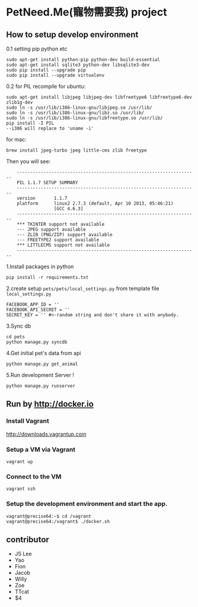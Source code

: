 # PetNeed.Me(寵物需要我) project
## How to setup develop environment
0.1 setting pip python etc
```
sudo apt-get install python-pip python-dev build-essential
sudo apt-get install sqlite3 python-dev libsqlite3-dev
sudo pip install --upgrade pip
sudo pip install --upgrade virtualenv
```
0.2 for PIL recompile
for ubuntu:
```
sudo apt-get install libjpeg libjpeg-dev libfreetype6 libfreetype6-dev zlib1g-dev
sudo ln -s /usr/lib/i386-linux-gnu/libjpeg.so /usr/lib/
sudo ln -s /usr/lib/i386-linux-gnu/libz.so /usr/lib/
sudo ln -s /usr/lib/i386-linux-gnu/libfreetype.so /usr/lib/
pip install -I PIL
--i386 will replace to 'uname -i'
```

for mac:
```
brew install jpeg-turbo jpeg little-cms zlib freetype
```

Then you will see:
```
    --------------------------------------------------------------------
    PIL 1.1.7 SETUP SUMMARY
    --------------------------------------------------------------------
    version       1.1.7
    platform      linux2 2.7.3 (default, Apr 10 2013, 05:46:21)
                  [GCC 4.6.3]
    --------------------------------------------------------------------
    *** TKINTER support not available
    --- JPEG support available
    --- ZLIB (PNG/ZIP) support available
    --- FREETYPE2 support available
    *** LITTLECMS support not available
    --------------------------------------------------------------------
```

1.Install packages in python

```
pip install -r requirements.txt
```

2.create setup `pets/pets/local_settings.py` from template file `local_settings.py`

```
FACEBOOK_APP_ID = ''
FACEBOOK_API_SECRET = ''
SECRET_KEY = '' #<-random string and don't share it with anybody.
```

3.Sync db

```
cd pets
python manage.py syncdb
```

4.Get initial pet's data from api

```
python manage.py get_animal
```

5.Run development Server !

```
python manage.py runserver
```

## Run by http://docker.io

### Install Vagrant

http://downloads.vagrantup.com

### Setup a VM via Vagrant

```
vagrant up
```

### Connect to the VM

```
vagrant ssh
```

### Setup the development environment and start the app.

```
vagrant@precise64:~$ cd /vagrant
vagrant@precise64:/vagrant$ ./docker.sh
```

## contributor
* JS Lee
* Yao
* Fion
* Jacob
* Willy
* Zoe
* TTcat
* $4
